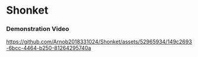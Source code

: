 # Shonket
### Demonstration Video
https://github.com/Arnob2018331024/Shonket/assets/52965934/149c2693-6bcc-4464-b250-81264295740a

